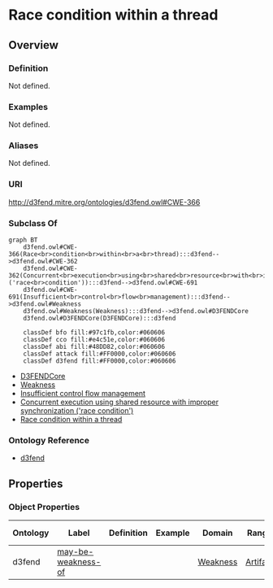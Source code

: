 # Race condition within a thread

## Overview

### Definition
Not defined.

### Examples
Not defined.

### Aliases
Not defined.

### URI
http://d3fend.mitre.org/ontologies/d3fend.owl#CWE-366

### Subclass Of
```mermaid
graph BT
    d3fend.owl#CWE-366(Race<br>condition<br>within<br>a<br>thread):::d3fend-->d3fend.owl#CWE-362
    d3fend.owl#CWE-362(Concurrent<br>execution<br>using<br>shared<br>resource<br>with<br>improper<br>synchronization<br>('race<br>condition')):::d3fend-->d3fend.owl#CWE-691
    d3fend.owl#CWE-691(Insufficient<br>control<br>flow<br>management):::d3fend-->d3fend.owl#Weakness
    d3fend.owl#Weakness(Weakness):::d3fend-->d3fend.owl#D3FENDCore
    d3fend.owl#D3FENDCore(D3FENDCore):::d3fend
    
    classDef bfo fill:#97c1fb,color:#060606
    classDef cco fill:#e4c51e,color:#060606
    classDef abi fill:#48DD82,color:#060606
    classDef attack fill:#FF0000,color:#060606
    classDef d3fend fill:#FF0000,color:#060606
```

- [D3FENDCore](/docs/ontology/reference/model/D3FENDCore/D3FENDCore.md)
- [Weakness](/docs/ontology/reference/model/D3FENDCore/Weakness/Weakness.md)
- [Insufficient control flow management](/docs/ontology/reference/model/D3FENDCore/Weakness/Insufficient%20control%20flow%20management/Insufficient%20control%20flow%20management.md)
- [Concurrent execution using shared resource with improper synchronization ('race condition')](/docs/ontology/reference/model/D3FENDCore/Weakness/Insufficient%20control%20flow%20management/Concurrent%20execution%20using%20shared%20resource%20with%20improper%20synchronization%20%28%27race%20condition%27%29/Concurrent%20execution%20using%20shared%20resource%20with%20improper%20synchronization%20%28%27race%20condition%27%29.md)
- [Race condition within a thread](/docs/ontology/reference/model/D3FENDCore/Weakness/Insufficient%20control%20flow%20management/Concurrent%20execution%20using%20shared%20resource%20with%20improper%20synchronization%20%28%27race%20condition%27%29/Race%20condition%20within%20a%20thread/Race%20condition%20within%20a%20thread.md)


### Ontology Reference
- [d3fend](http://d3fend.mitre.org/ontologies/d3fend.owl#)

## Properties
### Object Properties
| Ontology | Label | Definition | Example | Domain | Range | Inverse Of |
|----------|-------|------------|---------|--------|-------|------------|
| d3fend | [may-be-weakness-of](http://d3fend.mitre.org/ontologies/d3fend.owl#may-be-weakness-of) |  |  | [Weakness](/docs/ontology/reference/model/D3FENDCore/Weakness/Weakness.md) | [Artifact](/docs/ontology/reference/model/D3FENDCore/Artifact/Artifact.md) | [may-have-weakness](http://d3fend.mitre.org/ontologies/d3fend.owl#may-have-weakness) |


